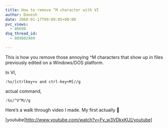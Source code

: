 ```yaml
---
title: How to remove ^M character with VI
author: Danesh
date: 2008-01-17T09:09:05+00:00
pvc_views:
  - 86698
dsq_thread_id:
  - 889802409

---
```

This is how you remove those annoying ^M characters that show up in files previously edited on a Windows/DOS platform.

In VI,

    :%s/[ctrlkey+v and ctrl-key+M]//g

actual command,

    :%s/^V^M//g

Here&#8217;s a walk through video I made. My first actually 🙂

[youtube]http://www.youtube.com/watch?v=Fy_w3VDkxKU[/youtube]